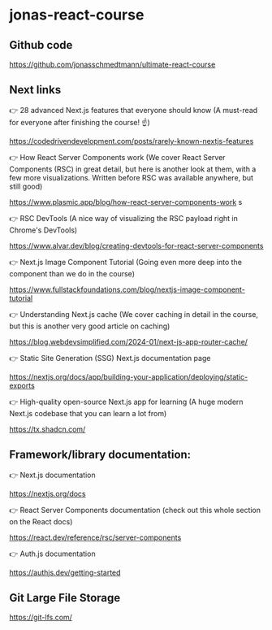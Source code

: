 # jonas-react-course

## Github code

https://github.com/jonasschmedtmann/ultimate-react-course

## Next links

👉 28 advanced Next.js features that everyone should know (A must-read for everyone after finishing the course! ☝️)

https://codedrivendevelopment.com/posts/rarely-known-nextjs-features

👉 How React Server Components work (We cover React Server Components (RSC) in great detail, but here is another look at them, with a few more visualizations. Written before RSC was available anywhere, but still good)

https://www.plasmic.app/blog/how-react-server-components-work
s

👉 RSC DevTools (A nice way of visualizing the RSC payload right in Chrome's DevTools)

https://www.alvar.dev/blog/creating-devtools-for-react-server-components

👉 Next.js Image Component Tutorial (Going even more deep into the <Image /> component than we do in the course)

https://www.fullstackfoundations.com/blog/nextjs-image-component-tutorial

👉 Understanding Next.js cache (We cover caching in detail in the course, but this is another very good article on caching)

https://blog.webdevsimplified.com/2024-01/next-js-app-router-cache/

👉 Static Site Generation (SSG) Next.js documentation page

https://nextjs.org/docs/app/building-your-application/deploying/static-exports

👉 High-quality open-source Next.js app for learning (A huge modern Next.js codebase that you can learn a lot from)

https://tx.shadcn.com/

## Framework/library documentation:

👉 Next.js documentation

https://nextjs.org/docs

👉 React Server Components documentation (check out this whole section on the React docs)

https://react.dev/reference/rsc/server-components

👉 Auth.js documentation

https://authjs.dev/getting-started

## Git Large File Storage

https://git-lfs.com/
